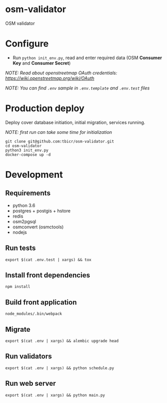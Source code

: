# osm-validator
OSM validator

# Configure
- Run `python init_env.py`, read and enter required data (OSM **Consumer Key** and **Consumer Secret**)

*NOTE: Read about openstreetmap OAuth credentials: https://wiki.openstreetmap.org/wiki/OAuth*

*NOTE: You can find `.env` sample in `.env.template` and `.env.test` files*

# Production deploy
Deploy cover database initiation, initial migration, services running.

*NOTE: first run can take some time for initialization*

    git clone git@github.com:tbicr/osm-validator.git
    cd osm-validator
    python3 init_env.py
    docker-compose up -d

# Development
## Requirements
- python 3.6
- postgres + postgis + hstore
- redis
- osm2pgsql
- osmconvert (osmctools)
- nodejs

## Run tests

    export $(cat .env.test | xargs) && tox

## Install front dependencies

    npm install

## Build front application

    node_modules/.bin/webpack

## Migrate

    export $(cat .env | xargs) && alembic upgrade head

## Run validators

    export $(cat .env | xargs) && python schedule.py

## Run web server

    export $(cat .env | xargs) && python main.py

